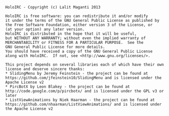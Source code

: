     HoloIRC - Copyright (c) Lalit Maganti 2013

    HoloIRC is free software: you can redistribute it and/or modify
    it under the terms of the GNU General Public License as published by
    the Free Software Foundation, either version 3 of the License, or
    (at your option) any later version.
    HoloIRC is distributed in the hope that it will be useful,
    but WITHOUT ANY WARRANTY; without even the implied warranty of
    MERCHANTABILITY or FITNESS FOR A PARTICULAR PURPOSE.  See the
    GNU General Public License for more details.
    You should have received a copy of the GNU General Public License
    along with HoloIRC.  If not, see <http://www.gnu.org/licenses/>.

    This project depends on several libraries each of which have their own license and deserve sincere thanks:
    * SlidingMenu by Jeremy Feinstein - the project can be found at https://github.com/jfeinstein10/SlidingMenu and is licensed under the Apache License v2
    * PircBotX by Leon Blakey - the project can be found at http://code.google.com/p/pircbotx/ and is licensed under the GPL v3 or later
    * ListViewAnimations by Niek Haarman - the project can be found at https://github.com/nhaarman/ListViewAnimations/ and is licensed under the Apache License v2
